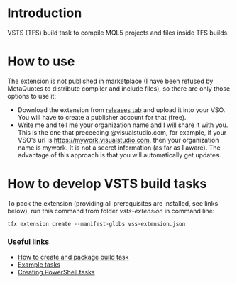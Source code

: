 # Introduction 
VSTS (TFS) build task to compile MQL5 projects and files inside TFS builds.

# How to use
The extension is not published in marketplace (I have been refused by MetaQuotes to distribute compiler and include files), so there are only those options to use it:
* Download the extension from [releases tab](https://github.com/stpatrick2016/mql5-compiler/releases) and upload it into your VSO. You will have to create a publisher account for that (free).
* Write me and tell me your organization name and I will share it with you. This is the one that preceeding @visualstudio.com, for example, if your VSO's url is https://mywork.visualstudio.com, then your organization name is mywork. It is not a secret information (as far as I aware). The advantage of this approach is that you will automatically get updates.

# How to develop VSTS build tasks
To pack the extension (providing all prerequisites are installed, see links below), run this command from folder _vsts-extension_ in  command line:
```
tfx extension create --manifest-globs vss-extension.json
```

### Useful links
* [How to create and package build task](https://docs.microsoft.com/en-us/vsts/extend/develop/add-build-task?view=vsts)
* [Example tasks](https://github.com/Microsoft/vsts-tasks/tree/master/Tasks)
* [Creating PowerShell tasks](https://github.com/Microsoft/vsts-task-lib/tree/master/powershell/Docs)
